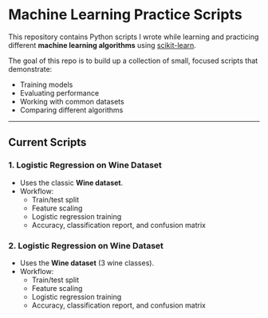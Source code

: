 # Machine Learning Practice Scripts

This repository contains Python scripts I wrote while learning and practicing different **machine learning algorithms** using [scikit-learn](https://scikit-learn.org/).

The goal of this repo is to build up a collection of small, focused scripts that demonstrate:
- Training models
- Evaluating performance
- Working with common datasets
- Comparing different algorithms

---

## Current Scripts

### 1. Logistic Regression on Wine Dataset
- Uses the classic **Wine dataset**.
- Workflow:
  - Train/test split
  - Feature scaling
  - Logistic regression training
  - Accuracy, classification report, and confusion matrix

### 2. Logistic Regression on Wine Dataset
- Uses the **Wine dataset** (3 wine classes).
- Workflow:
  - Train/test split
  - Feature scaling
  - Logistic regression training
  - Accuracy, classification report, and confusion matrix

